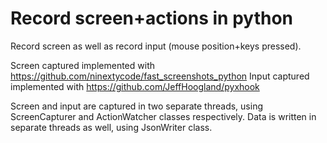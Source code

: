 # Record screen+actions in python

Record screen as well as record input (mouse position+keys pressed).

Screen captured implemented with https://github.com/ninextycode/fast_screenshots_python 
Input captured implemented with https://github.com/JeffHoogland/pyxhook

Screen and input are captured in two separate threads, using ScreenCapturer and ActionWatcher classes respectively.
Data is written in separate threads as well, using JsonWriter class.
